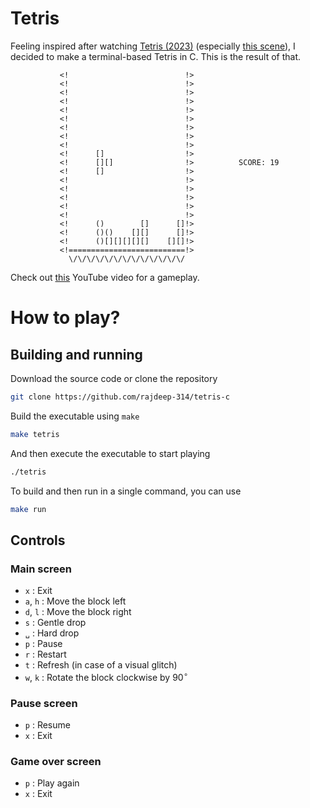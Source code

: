 # Tetris

Feeling inspired after watching
[Tetris (2023)](https://en.wikipedia.org/wiki/Tetris_(film)) (especially
[this scene](https://www.youtube.com/watch?v=c0qEO3gisvo)), I decided to make a
terminal-based Tetris in C. This is the result of that.


```
           <!                          !>
           <!                          !>
           <!                          !>
           <!                          !>
           <!                          !>
           <!                          !>
           <!                          !>
           <!                          !>
           <!                          !>
           <!      []                  !>
           <!      [][]                !>          SCORE: 19
           <!      []                  !>
           <!                          !>
           <!                          !>
           <!                          !>
           <!                          !>
           <!                          !>
           <!      ()        []      []!>
           <!      ()()    [][]      []!>
           <!      ()[][][][][]    [][]!>
           <!==========================!>
             \/\/\/\/\/\/\/\/\/\/\/\/\/
```

Check out [this](https://www.youtube.com/watch?v=iaHm9NIWYfU) YouTube video for
a gameplay.


# How to play?

## Building and running

Download the source code or clone the repository
```bash
git clone https://github.com/rajdeep-314/tetris-c
```

Build the executable using `make`
```bash
make tetris
```

And then execute the executable to start playing
```bash
./tetris
```

To build and then run in a single command, you can use
```bash
make run
```

## Controls

### Main screen

- `x` : Exit
- `a`, `h` : Move the block left
- `d`, `l` : Move the block right
- `s` : Gentle drop
- `␣` : Hard drop
- `p` : Pause
- `r` : Restart
- `t` : Refresh (in case of a visual glitch)
- `w`, `k` : Rotate the block clockwise by $90^\circ$

### Pause screen

- `p` : Resume
- `x` : Exit

### Game over screen

- `p` : Play again
- `x` : Exit

